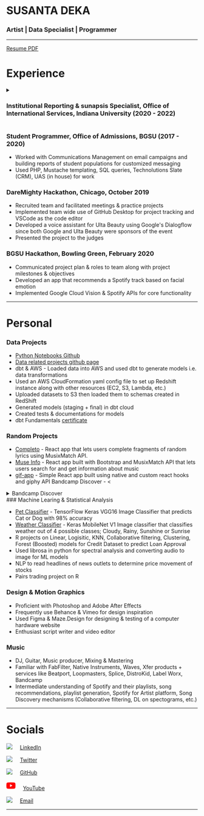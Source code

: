 # SUSANTA DEKA
### Artist | Data Specialist | Programmer


---

[Resume PDF](https://github.com/dekaghub/Deka-Portfolio/raw/master/Resume_General.pdf)

# Experience

<details><summary><h3>Institutional Reporting & sunapsis Specialist, Office of International Services, Indiana University (2020 - 2022)</h3></summary>

<details><summary> Institutional Reporting for Executive Director & Associates</summary>

&nbsp;&nbsp;&nbsp;&nbsp;<li style="margin-left:3em"> Admissions Point in Cycle - Year-over-Year (YoY) Comparison</li>
    <li style="margin-left:5em"> Compared enrollment of students based on their level (Undergrad, Grad, etc.), their admit term (Fall, Spring) and
their admit campus i.e. campuses of Indiana University (IUB, IUPUI, IUSBA, IUSEA, etc.)</li>
&nbsp;&nbsp;&nbsp;&nbsp;<li style="margin-left:5em"> Used Tableau to generate dashboards & reports to showcase change percentage</li>
    <li style="margin-left:5em"> Used Excel for charts of YoY comparisons</li>
&nbsp;&nbsp;&nbsp;&nbsp;<li style="margin-left:3em"> Immigration Compliance Reports; Regular reports to identify under-enrolled students or those belonging to specific student groups</li>

</details>

<details><summary> sunapsis Support Specialist</summary>

&nbsp;&nbsp;&nbsp;&nbsp;<li style="margin-left:3em"> <a href src="https://sunapsis.iu.edu">sunapsis</a> Implementation Projects (MIT Scholars, NJIT, etc.)</li>
&nbsp;&nbsp;&nbsp;&nbsp;<li style="margin-left:3em"> Data migration from proprietary/enterprise SIS to sunapsis compatible data systems</li>
&nbsp;&nbsp;&nbsp;&nbsp;<li style="margin-left:3em"> Project planning with client staff & tech teams</li>
&nbsp;&nbsp;&nbsp;&nbsp;<li style="margin-left:3em"> Worked on training client team to use sunapsis</li>

</details>

<details><summary> sunapsis client support </summary>

&nbsp;&nbsp;&nbsp;&nbsp;<li style="margin-left:3em"> Worked on client issues & tickets - writing responses, zoom call troubleshooting</li>
&nbsp;&nbsp;&nbsp;&nbsp;<li style="margin-left:3em"> Bug/FR reporting to core dev team</li>

</details>
</details>

### Student Programmer, Office of Admissions, BGSU (2017 - 2020)

* Worked with Communications Management on email campaigns and building reports of student populations for customized messaging
* Used PHP, Mustache templating, SQL queries, Technolutions Slate (CRM), UAS (in house) for work

### DareMighty Hackathon, Chicago, October 2019

* Recruited team and facilitated meetings & practice projects
* Implemented team wide use of GitHub Desktop for project tracking and VSCode as the code editor
* Developed a voice assistant for Ulta Beauty using Google's Dialogflow since
both Google and Ulta Beauty were sponsors of the event
* Presented the project to the judges

### BGSU Hackathon, Bowling Green, February 2020

* Communicated project plan & roles to team along with project milestones & objectives
* Developed an app that recommends a Spotify track based on facial emotion
* Implemented Google Cloud Vision & Spotify APIs for core functionality

---

# Personal

### Data Projects

* [Python Notebooks Github](https://github.com/dekaghub/Data-Projects-Deka/tree/main/Python%20Notebooks)
* [Data related projects github page](https://github.com/dekaghub/Data-Projects-Deka)
* dbt & AWS - Loaded data into AWS and used dbt to generate models i.e. data transformations
* Used an AWS CloudFormation yaml config file to set up Redshift instance along with other resources (EC2, S3, Lambda, etc.)
* Uploaded datasets to S3 then loaded them to schemas created in RedShift 
* Generated models (staging + final) in dbt cloud
* Created tests & documentations for models
* dbt Fundamentals [certificate](https://www.credential.net/03cb776c-2d1a-41f1-9ac6-c1ea9c8ab205#gs.jymaug) 

### Random Projects

* [Completo](https://github.com/dekaghub/completo) - React app that lets users complete fragments of random lyrics using MusixMatch API.
* [Muse Info](https://github.com/dekaghub/muse-info) - React app built with Bootstrap and MusixMatch API that lets users search for and get information about music
* [gif-app](https://github.com/dekaghub/gif-app) - Simple React app built using native and custom react hooks and giphy API
Bandcamp Discover - <
<details><summary> Bandcamp Discover </summary>
<p>Built an end to end python project that allows users to find & play music from Bandcamp.com.
Used python selenium to scrape dynamic web elements, then parsed the data with Beautiful Soup to generate the
iframe code which was then displayed using Python Streamlit. The app runs on an AWS EC2 where I installed python &
selenium related chrome browser + drivers.</p>
<li style="margin-left:3em"> test </li>

</details>
### Machine Learing & Statistical Analysis

* [Pet Classifier](https://github.com/dekaghub/Cats-and-Dogs-Classifier/blob/master/keras_catsndogs_classifier.ipynb) - TensorFlow Keras VGG16 Image Classifier that predicts Cat or Dog with 98% accuracy
* [Weather Classifier](https://github.com/dekaghub/weather-classifier/blob/master/keras_mobilenet_weather_classifier.ipynb) - Keras MobileNet V1 Image classifier that classifies weather out of 4 possible classes; Cloudy, Rainy, Sunshine or Sunrise
* R projects on Linear, Logisitic, KNN, Collaborative filtering, Clustering, Forest (Boosted) models for Credit Dataset to predict Loan Approval
* Used librosa in python for spectral analysis and converting audio to image for ML models
* NLP to read headlines of news outlets to determine price movement of stocks
* Pairs trading project on R 

### Design & Motion Graphics

* Proficient with Photoshop and Adobe After Effects
* Frequently use Behance & Vimeo for design inspiration
* Used Figma & Maze.Design for designing & testing of a computer hardware website
* Enthusiast script writer and video editor

### Music

* DJ, Guitar, Music producer, Mixing & Mastering
* Familiar with FabFilter, Native Instruments, Waves, Xfer products + services like Beatport, Loopmasters, Splice, DistroKid, Label Worx, Bandcamp
* Intermediate understanding of Spotify and their playlists, song recommendations, playlist generation, Spotify for Artist platform, Song Discovery mechanisms (Collaborative filtering, DL on spectograms, etc.)

***

# Socials

![](./images/linkedin.png) &nbsp; &nbsp; [LinkedIn](https://www.linkedin.com/in/deka69/)

![](./images/twitter.png) &nbsp; &nbsp; [Twitter](https://twitter.com/ddefiee)

![](./images/github-logo.png) &nbsp; &nbsp; [GitHub](https://github.com/dekaghub)

![](./images/youtube.png) &nbsp; &nbsp; [YouTube](https://www.youtube.com/@defie8162)

![](./images/mail.png) &nbsp; &nbsp; [Email](mailto:deviedefie@gmail.com)


***


